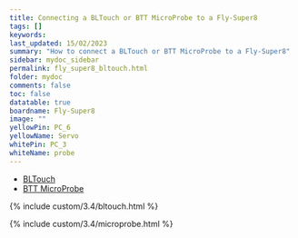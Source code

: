 ```yaml
---
title: Connecting a BLTouch or BTT MicroProbe to a Fly-Super8
tags: []
keywords: 
last_updated: 15/02/2023
summary: "How to connect a BLTouch or BTT MicroProbe to a Fly-Super8"
sidebar: mydoc_sidebar
permalink: fly_super8_bltouch.html
folder: mydoc
comments: false
toc: false
datatable: true
boardname: Fly-Super8
image: ""
yellowPin: PC_6
yellowName: Servo
whitePin: PC_3
whiteName: probe
---
```


<ul id="profileTabs" class="nav nav-tabs">
  <li class="active"><a class="noCrossRef" href="#bltouch" data-toggle="tab">BLTouch</a></li>  
	<li><a class="noCrossRef" href="#micro" data-toggle="tab">BTT MicroProbe</a></li>
</ul>
  <div class="tab-content">
<div role="tabpanel" class="tab-pane active" id="bltouch" markdown="1">

{% include custom/3.4/bltouch.html %}

</div>

<div role="tabpanel" class="tab-pane" id="micro" markdown="1">

{% include custom/3.4/microprobe.html %}

</div>

</div>

